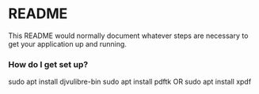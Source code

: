 # README #

This README would normally document whatever steps are necessary to get your application up and running.

### How do I get set up? ###
sudo apt install djvulibre-bin
sudo apt install pdftk OR sudo apt install xpdf